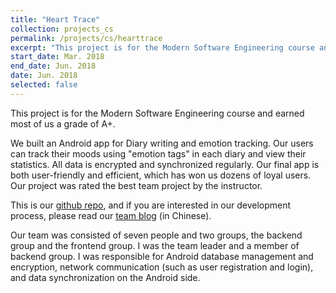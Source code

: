 ```yaml
---
title: "Heart Trace"
collection: projects_cs
permalink: /projects/cs/hearttrace
excerpt: "This project is for the Modern Software Engineering course and earned most of us a grade of A+. We built an Android app for Diary writing and emotion tracking. Our users can track their moods using \"emotion tags\" in each diary and view their statistics. All data is encrypted and synchronized regularly. Our final app is both user-friendly and efficient, which has won us dozens of loyal users. Our project was rated the best team project by the instructor."
start_date: Mar. 2018
end_date: Jun. 2018
date: Jun. 2018
selected: false
---
```


This project is for the Modern Software Engineering course and earned most of us a grade of A+.

We built an Android app for Diary writing and emotion tracking. Our users can track their moods using "emotion tags" in each diary and view their statistics. All data is encrypted and synchronized regularly. Our final app is both user-friendly and efficient, which has won us dozens of loyal users. Our project was rated the best team project by the instructor.

This is our [github repo](https://github.com/shirley-wu/HeartTrace), and if you are interested in our development process, please read our [team blog](https://www.cnblogs.com/USTC-CC/) (in Chinese).

Our team was consisted of seven people and two groups, the backend group and the frontend group. I was the team leader and a member of backend group.
I was responsible for Android database management and encryption, network communication (such as user registration and login), and data synchronization on the Android side.
